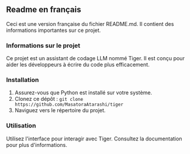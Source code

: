 ## Readme en français

Ceci est une version française du fichier README.md.  Il contient des informations importantes sur ce projet.

### Informations sur le projet

Ce projet est un assistant de codage LLM nommé Tiger. Il est conçu pour aider les développeurs à écrire du code plus efficacement.

### Installation

1. Assurez-vous que Python est installé sur votre système.
2. Clonez ce dépôt : `git clone https://github.com/MasatoraAtarashi/tiger`
3. Naviguez vers le répertoire du projet.

### Utilisation

Utilisez l'interface pour interagir avec Tiger.  Consultez la documentation pour plus d'informations.
